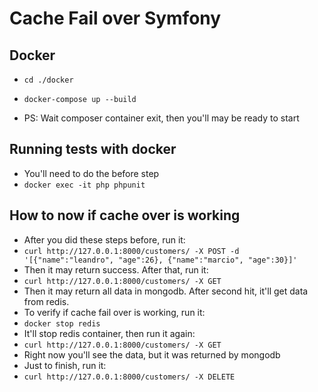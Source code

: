 Cache Fail over Symfony
========

Docker
---------

* `cd ./docker`
* `docker-compose up --build`

* PS: Wait composer container exit, then you'll may be ready to start

Running tests with docker
------

* You'll need to do the before step
* `docker exec -it php phpunit`

How to now if cache over is working
--------

* After you did these steps before, run it:
* `curl http://127.0.0.1:8000/customers/ -X POST -d '[{"name":"leandro", "age":26}, {"name":"marcio", "age":30}]'`
* Then it may return success. After that, run it:
*  `curl http://127.0.0.1:8000/customers/ -X GET`
* Then it may return all data in mongodb. After second hit, it'll get data from redis.
* To verify if cache fail over is working, run it:
* `docker stop redis`
* It'll stop redis container, then run it again:
*  `curl http://127.0.0.1:8000/customers/ -X GET`
* Right now you'll see the data, but it was returned by mongodb
* Just to finish, run it:
*  `curl http://127.0.0.1:8000/customers/ -X DELETE`